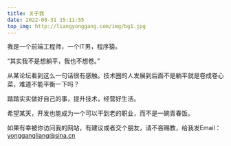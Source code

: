 ```yaml
---
title: 关于我
date: 2022-08-31 15:11:55
top_img: http://liangyonggang.com/img/bg1.jpg
---
```


我是一个前端工程师，一个IT男，程序猿。

“其实我不是想躺平，我也不想卷。”

从某论坛看到这么一句话很有感触。技术圈的人发展到后面不是躺平就是卷成卷心菜，难道不能平衡一下吗？

踏踏实实做好自己的事，提升技术，经营好生活。

希望某天，开发也能成为一个可以干到老的职业，而不是一碗青春饭。

如果有幸被你访问我的网站，有建议或者交个朋友，请不吝赐教，给我发Email：yonggangliang@sina.cn


